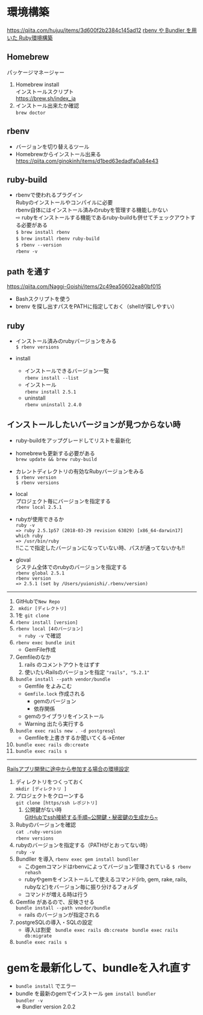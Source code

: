 # 環境構築
https://qiita.com/hujuu/items/3d600f2b2384c145ad12
[rbenv や Bundler を用いた Ruby環境構築](https://qiita.com/HayneRyo/items/d493a2b3cec2322f167c)

## Homebrew
パッケージマネージャー
1. Homebrew install  
インストールスクリプト  
https://brew.sh/index_ja  
1. インストール出来たか確認  
`brew doctor`


## rbenv
- バージョンを切り替えるツール
- Homebrewからインストール出来る  
https://qiita.com/ginokinh/items/d1bed63edadfa0a84e43


## ruby-build 
- rbenvで使われるプラグイン  
  Rubyのインストールやコンパイルに必要  
  rbenv自体にはインストール済みのrubyを管理する機能しかない  
  ⇨ rubyをインストールする機能であるruby-buildも併せてチェックアウトする必要がある  
`$ brew install rbenv`   
`$ brew install rbenv ruby-build`  
`$ rbenv --version`  
`rbenv -v`  


## path を通す
https://qiita.com/Naggi-Goishi/items/2c49ea50602ea80bf015  
- Bashスクリプトを使う  
- brenv を探し出すパスをPATHに指定しておく（shellが探しやすい）


## ruby
- インストール済みのrubyバージョンをみる  
`$ rbenv versions`

- install  
    - インストールできるバージョン一覧  
    `rbenv install --list`  
    - インストール  
    `rbenv install 2.5.1`
    - uninstall  
        `rbenv uninstall 2.4.0`


## インストールしたいバージョンが見つからない時
- ruby-buildをアップグレードしてリストを最新化
- homebrewも更新する必要がある  
`brew update && brew ruby-build`  


- カレントディレクトリの有効なRubyバージョンをみる  
`$ rbenv version`  
`$ rbenv versions`  

- local  
プロジェクト毎にバージョンを指定する  
`rbenv local 2.5.1`

- rubyが使用できるか  
`ruby -v`   
`=> ruby 2.5.1p57 (2018-03-29 revision 63029) [x86_64-darwin17]`  
`which ruby`  
`=> /usr/bin/ruby`  
!!ここで指定したバージョンになっていない時、パスが通ってないかも!!

- gloval  
システム全体でのrubyのバージョンを指定する  
`rbenv global 2.5.1`  
`rbenv version`  
`=> 2.5.1 (set by /Users/yuionishi/.rbenv/version)`

---
1. GitHubで`New Repo`
1. ` mkdir [ディレクトリ]`
1. 1を `git clone`
1. `rbenv install [version]`
1. `rbenv local [4のバージョン]`
    - `ruby -v` で確認
1. `rbenv exec bundle init`
    - GemFile作成
1. Gemfileのなか
    1. rails のコメントアウトをはずす
    1. 使いたいRailsのバージョンを指定
    `"rails", "5.2.1"`
1. `bundle install --path vendor/bundle`
    - Gemfile をよみこむ
    - `Gemfile.lock` 作成される
        - gemのバージョン
        - 依存関係
    - gemのライブラリをインストール
    - Warning 出たら実行する
1. `bundle exec rails new . -d postgresql`
    - Gemfileを上書きするか聞いてくる→Enter
1. `bundle exec rails db:create`
1. `bundle exec rails s`

---
[Railsアプリ開発に途中から参加する場合の環境設定](https://qiita.com/yh2020/items/efd888854acf89af5ca7)
1. ディレクトリをつくっておく  
`mkdir [ディレクトリ ]`
1. プロジェクトをクローンする  
    `git clone [https/ssh レポジトリ]`
    1. 公開鍵がない時  
    [GitHubでssh接続する手順~公開鍵・秘密鍵の生成から~](https://qiita.com/shizuma/items/2b2f873a0034839e47ce)
1. Rubyのバージョンを確認  
    `cat .ruby-version `  
    `rbenv versions  `
1. rubyのバージョンを指定する（PATHがとおってない時）  
    `ruby -v`
1. Bundller を導入
    `rbenv exec gem install bundller`  
    - このgemコマンドはrbenvによってバージョン管理されている
    `$ rbenv rehash`
    - rubyやgemをインストールして使えるコマンド(irb, gem, rake, rails, rubyなど)をバージョン毎に振り分けるフォルダ
    - コマンドが増える時は行う
1. Gemfile があるので、反映させる  
`bundle install --path vnedor/bundle`
    - rails のバージョンが指定される  
1. postgreSQLの導入・SQLの設定
    - 導入は割愛
    ` bundle exec rails db:create`
    ` bundle exec rails db:migrate`
1. `bundle exec rails s`

# gemを最新化して、bundleを入れ直す
- `bundle install` でエラー
- bundle を最新のgemでインストール
`gem install bundler`  
`bundler -v`  
=> Bundler version 2.0.2


